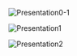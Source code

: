 ![Presentation0-1](https://github.com/giaptai/microservice-hrm/assets/102518847/0244ae9e-46e4-46d9-9f31-0f7babbfbe47)

![Presentation1](https://github.com/giaptai/microservice-hrm/assets/102518847/9ddec5f2-d101-4017-b4db-b53be2582225)

![Presentation2](https://github.com/giaptai/microservice-hrm/assets/102518847/e9f25c37-2717-4325-82b7-8962a2ab7f4e)

